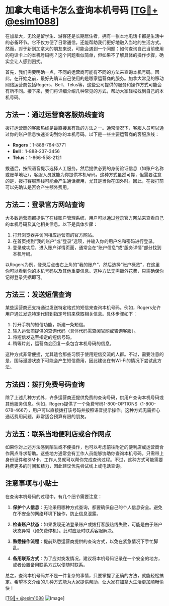 # 加拿大电话卡怎么查询本机号码 [[TG💪+ @esim1088](https://t.me/s/esim1088)]

在加拿大，无论是留学生、游客还是长期居住者，拥有一张本地电话卡都是生活中的必备环节。它不仅方便了日常通信，还能帮助我们更好地融入当地的生活方式。然而，对于新到加拿大的朋友来说，可能会遇到一个问题：如何查询自己当前使用的电话卡上的本机号码呢？这个问题看似简单，但如果不了解具体的操作步骤，确实会让人感到困扰。

首先，我们需要明确一点，不同的运营商可能有不同的方法来查询本机号码。因此，在开始之前，最好先确认自己使用的是哪家运营商的服务。加拿大常见的移动网络运营商包括Rogers、Bell、Telus等，这些公司提供的服务和操作方式可能会有所不同。接下来，我们将详细介绍几种常见的方式，帮助大家轻松找到自己的本机号码。

## 方法一：通过运营商客服热线查询

拨打运营商的客服热线是最直接且有效的方法之一。通常情况下，客服人员可以通过你的账户信息快速查询到你的本机号码。以下是一些主要运营商的客服热线：

- **Rogers**：1-888-764-3771  
- **Bell**：1-888-237-3456  
- **Telus**：1-866-558-2121  

拨通后，按照语音提示选择人工服务，然后提供必要的身份验证信息（如账户名称或账单地址），客服人员就能为你提供本机号码。这种方式虽然可靠，但需要注意的是，拨打客服热线可能会产生通话费用，尤其是当你在国外时。因此，在拨打前可以先确认是否会产生额外费用。

## 方法二：登录官方网站查询

大多数运营商都提供了在线账户管理系统，用户可以通过登录官方网站来查看自己的本机号码及其他相关信息。以下是具体步骤：

1. 打开浏览器并访问相应运营商的官方网站。
2. 在首页找到“我的账户”或“登录”选项，并输入你的用户名和密码进行登录。
3. 登录成功后，进入账户详情页面，通常会在“账户信息”或“服务详情”部分找到本机号码。

以Rogers为例，登录后点击右上角的“我的账户”，然后选择“账户概览”，在这里你可以看到你的本机号码以及其他重要信息。这种方法无需额外花费，只需确保你记得登录凭据即可。

## 方法三：发送短信查询

某些运营商还支持通过发送特定格式的短信来查询本机号码。例如，Rogers允许用户通过发送特定代码到指定号码来获取相关信息。具体步骤如下：

1. 打开手机的短信功能，新建一条短信。
2. 输入运营商提供的查询代码（具体代码需查阅官网或咨询客服）。
3. 将短信发送至指定的短信号码。
4. 稍等片刻，运营商会回复一条包含本机号码的信息。

这种方式非常便捷，尤其适合那些习惯于使用短信交流的人群。不过，需要注意的是，国际漫游状态下可能会产生短信费用，因此建议在有Wi-Fi的情况下尝试此方法。

## 方法四：拨打免费号码查询

除了上述几种方式外，许多运营商还提供免费的查询号码，供用户查询本机号码或其他服务信息。例如，Rogers提供了一个免费号码1-800-OPTIONS（1-800-678-4667），用户可以直接拨打该号码并按照语音提示操作。这种方式无需担心通话费用问题，非常适合预算有限的朋友。

## 方法五：联系当地便利店或合作网点

如果你对上述方法感到陌生或不便操作，也可以考虑前往附近的便利店或运营商合作网点寻求帮助。这些地方通常会有工作人员能够协助你查询本机号码。只需带上身份证件和SIM卡，工作人员就可以帮你完成查询过程。不过，这种方式可能需要耗费更多的时间和精力，因此建议优先尝试线上或电话查询。

## 注意事项与小贴士

在查询本机号码的过程中，有几个细节需要注意：

1. **保护个人信息**：无论采用哪种方式查询，都要确保自己的个人信息安全。避免在不安全的网络环境下操作，防止信息泄露。
   
2. **检查账户状态**：如果发现无法登录账户或拨打客服热线失败，可能是由于账户状态异常（如欠费停机）。此时应及时联系客服解决。

3. **熟悉操作流程**：提前熟悉运营商提供的查询方式，以免在紧急情况下手忙脚乱。

4. **备用联系方式**：为了应对突发情况，建议将本机号码记录在一个安全的地方，或者设置备用联系方式以便随时联系。

总之，查询本机号码并不是一件复杂的事情，只要掌握了正确的方法，就能轻松搞定。希望本文介绍的几种方式能为大家提供帮助，让大家在加拿大生活更加顺畅愉快！

[[TG💪+ @esim1088](https://t.me/s/esim1088) ![Image](https://i.postimg.cc/4NQfJmqS/Snipaste-2025-05-13-00-14-12.png)]
